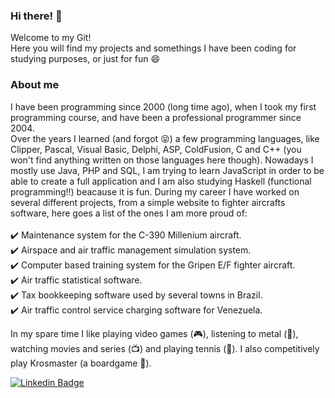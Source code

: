 ### Hi there! 👋

Welcome to my Git! <br>
Here you will find my projects and somethings I have been coding for studying purposes, or just for fun 😄

### About me

I have been programming since 2000 (long time ago), when I took my first programming course, and have been a professional programmer since 2004.<br>
Over the years I learned (and forgot :stuck_out_tongue_closed_eyes:) a few programming languages, like Clipper, Pascal, Visual Basic, Delphi, ASP, ColdFusion, C and C++ (you won't find anything written on those languages here though). Nowadays I mostly use Java, PHP and SQL, I am trying to learn JavaScript in order to be able to create a full application and I am also studying Haskell (functional programming:bangbang:) beacause it is fun.
During my career I have worked on several different projects, from a simple website to fighter aircrafts software, here goes a list of the ones I am more proud of:
<br>
<br>:heavy_check_mark: Maintenance system for the C-390 Millenium aircraft.
<br>:heavy_check_mark: Airspace and air traffic management simulation system.
<br>:heavy_check_mark: Computer based training system for the Gripen E/F fighter aircraft.
<br>:heavy_check_mark: Air traffic statistical software.
<br>:heavy_check_mark: Tax bookkeeping software used by several towns in Brazil.
<br>:heavy_check_mark: Air traffic control service charging software for Venezuela.

In my spare time I like playing video games (:video_game:), listening to metal (:guitar:), watching movies and series (:tv:) and playing tennis (:tennis:). I also competitively play Krosmaster (a boardgame :game_die:).

<!--
**EderColoma/EderColoma** is a ✨ _special_ ✨ repository because its `README.md` (this file) appears on your GitHub profile.

Here are some ideas to get you started:

- 🔭 I’m currently working on ...
- 🌱 I’m currently learning ...
- 👯 I’m looking to collaborate on ...
- 🤔 I’m looking for hel,p with ...
- 💬 Ask me about ...
- 📫 How to reach me: ...
- 😄 Pronouns: ...
- ⚡ Fun fact: ...
-->


[![Linkedin Badge](https://img.shields.io/badge/-LinkedIn-blue?style=flat-square&logo=Linkedin&logoColor=white&link=https://www.linkedin.com/in/edercoloma)](https://www.linkedin.com/in/edercoloma)
